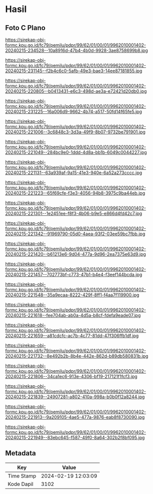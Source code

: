 # Hasil

## Foto C Plano

https://sirekap-obj-formc.kpu.go.id/fc79/pemilu/pdpr/99/62/01/00/01/9962010001402-20240215-234528--10a8916d-47b4-4b0d-9928-3ae8758699b8.jpg

https://sirekap-obj-formc.kpu.go.id/fc79/pemilu/pdpr/99/62/01/00/01/9962010001402-20240215-231145--f2b4c6c0-5afb-49e3-bae3-14ee87181855.jpg

https://sirekap-obj-formc.kpu.go.id/fc79/pemilu/pdpr/99/62/01/00/01/9962010001402-20240215-220805--b0413431-e6c3-498d-ae3a-e72421d20db0.jpg

https://sirekap-obj-formc.kpu.go.id/fc79/pemilu/pdpr/99/62/01/00/01/9962010001402-20240215-231225--16a006d9-9662-4b74-a517-50fd14f65fe5.jpg

https://sirekap-obj-formc.kpu.go.id/fc79/pemilu/pdpr/99/62/01/00/01/9962010001402-20240215-221006--3c6848c3-3d3a-49f9-8b07-9732be791901.jpg

https://sirekap-obj-formc.kpu.go.id/fc79/pemilu/pdpr/99/62/01/00/01/9962010001402-20240215-221049--284bc9e0-1ddd-4d8a-bb1b-6049c0044227.jpg

https://sirekap-obj-formc.kpu.go.id/fc79/pemilu/pdpr/99/62/01/00/01/9962010001402-20240215-221131--63a939af-9a15-41e3-940e-6a52a273cccc.jpg

https://sirekap-obj-formc.kpu.go.id/fc79/pemilu/pdpr/99/62/01/00/01/9962010001402-20240215-221223--65f69cfe-f3e3-4056-94b8-3975c9ba44eb.jpg

https://sirekap-obj-formc.kpu.go.id/fc79/pemilu/pdpr/99/62/01/00/01/9962010001402-20240215-221301--1e2451ee-f8f3-4b06-b9e5-e866d4fd42c7.jpg

https://sirekap-obj-formc.kpu.go.id/fc79/pemilu/pdpr/99/62/01/00/01/9962010001402-20240215-221342--91969790-05d0-4aea-93f2-03ee59bc7fbb.jpg

https://sirekap-obj-formc.kpu.go.id/fc79/pemilu/pdpr/99/62/01/00/01/9962010001402-20240215-221420--b61213e6-9d04-477a-9d96-2ea7375e63d9.jpg

https://sirekap-obj-formc.kpu.go.id/fc79/pemilu/pdpr/99/62/01/00/01/9962010001402-20240215-221457--702773bf-c773-47b1-b4e4-f3eef144bcda.jpg

https://sirekap-obj-formc.kpu.go.id/fc79/pemilu/pdpr/99/62/01/00/01/9962010001402-20240215-221548--35a9ecaa-8222-429f-8ff1-f4aa7f119900.jpg

https://sirekap-obj-formc.kpu.go.id/fc79/pemilu/pdpr/99/62/01/00/01/9962010001402-20240215-221618--fee704ab-ab0a-4d5a-b8cf-fdefa9eade07.jpg

https://sirekap-obj-formc.kpu.go.id/fc79/pemilu/pdpr/99/62/01/00/01/9962010001402-20240215-221659--a81cdcfc-ac7b-4c77-81dd-47f306ffb1df.jpg

https://sirekap-obj-formc.kpu.go.id/fc79/pemilu/pdpr/99/62/01/00/01/9962010001402-20240215-221732--8e492b2b-8b4e-442e-862d-b89db580831b.jpg

https://sirekap-obj-formc.kpu.go.id/fc79/pemilu/pdpr/99/62/01/00/01/9962010001402-20240215-221806--34ca1ec6-913e-4306-bf19-217121f1fcf3.jpg

https://sirekap-obj-formc.kpu.go.id/fc79/pemilu/pdpr/99/62/01/00/01/9962010001402-20240215-221839--24907281-a802-410a-998a-b0b0f12a8244.jpg

https://sirekap-obj-formc.kpu.go.id/fc79/pemilu/pdpr/99/62/01/00/01/9962010001402-20240215-221913--9a209105-4ae5-477a-9876-eab8f8730090.jpg

https://sirekap-obj-formc.kpu.go.id/fc79/pemilu/pdpr/99/62/01/00/01/9962010001402-20240215-221949--83ebc645-f587-49f0-8a64-302b2f8bf095.jpg


## Metadata

| Key        | Value               |
| ---------- | ------------------- |
| Time Stamp | 2024-02-19 12:03:09 |
| Kode Dapil | 3102                |



